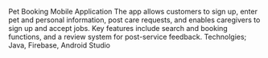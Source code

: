  Pet Booking Mobile Application 
The app allows customers to sign up, enter pet and
 personal information, post care requests, and enables
 caregivers to sign up and accept jobs. Key features
 include search and booking functions, and a review
 system for post-service feedback.
 Technolgies; Java, Firebase, Android Studio
